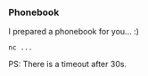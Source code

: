 ### Phonebook

I prepared a phonebook for you... :)

```
nc ...
```

PS: There is a timeout after 30s.
